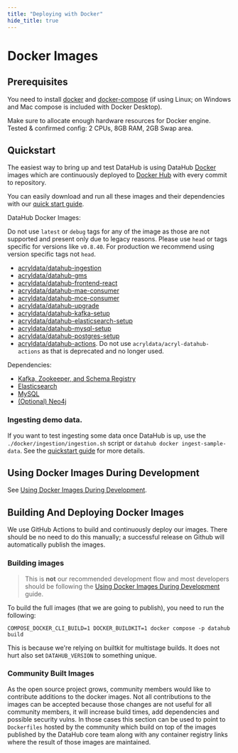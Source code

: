 ```yaml
---
title: "Deploying with Docker"
hide_title: true
---
```


# Docker Images

## Prerequisites
You need to install [docker](https://docs.docker.com/install/) and
[docker-compose](https://docs.docker.com/compose/install/) (if using Linux; on Windows and Mac compose is included with
Docker Desktop).

Make sure to allocate enough hardware resources for Docker engine. Tested & confirmed config: 2 CPUs, 8GB RAM, 2GB Swap
area.

## Quickstart

The easiest way to bring up and test DataHub is using DataHub [Docker](https://www.docker.com) images 
which are continuously deployed to [Docker Hub](https://hub.docker.com/u/linkedin) with every commit to repository.

You can easily download and run all these images and their dependencies with our
[quick start guide](../docs/quickstart.md).

DataHub Docker Images:

Do not use `latest` or `debug` tags for any of the image as those are not supported and present only due to legacy reasons. Please use `head` or tags specific for versions like `v0.8.40`. For production we recommend using version specific tags not `head`.

* [acryldata/datahub-ingestion](https://hub.docker.com/r/acryldata/datahub-ingestion/)
* [acryldata/datahub-gms](https://hub.docker.com/repository/docker/acryldata/datahub-gms/)
* [acryldata/datahub-frontend-react](https://hub.docker.com/repository/docker/acryldata/datahub-frontend-react/)
* [acryldata/datahub-mae-consumer](https://hub.docker.com/repository/docker/acryldata/datahub-mae-consumer/)
* [acryldata/datahub-mce-consumer](https://hub.docker.com/repository/docker/acryldata/datahub-mce-consumer/)
* [acryldata/datahub-upgrade](https://hub.docker.com/r/acryldata/datahub-upgrade/)
* [acryldata/datahub-kafka-setup](https://hub.docker.com/r/acryldata/datahub-kafka-setup/)
* [acryldata/datahub-elasticsearch-setup](https://hub.docker.com/r/acryldata/datahub-elasticsearch-setup/)
* [acryldata/datahub-mysql-setup](https://hub.docker.com/r/acryldata/datahub-mysql-setup/)
* [acryldata/datahub-postgres-setup](https://hub.docker.com/r/acryldata/datahub-postgres-setup/)
* [acryldata/datahub-actions](https://hub.docker.com/r/acryldata/datahub-actions). Do not use `acryldata/acryl-datahub-actions` as that is deprecated and no longer used.

Dependencies:
* [Kafka, Zookeeper, and Schema Registry](kafka-setup)
* [Elasticsearch](elasticsearch-setup)
* [MySQL](mysql)
* [(Optional) Neo4j](neo4j)

### Ingesting demo data.

If you want to test ingesting some data once DataHub is up, use the `./docker/ingestion/ingestion.sh` script or `datahub docker ingest-sample-data`. See the [quickstart guide](../docs/quickstart.md) for more details.

## Using Docker Images During Development

See [Using Docker Images During Development](../docs/docker/development.md).

## Building And Deploying Docker Images

We use GitHub Actions to build and continuously deploy our images. There should be no need to do this manually; a
successful release on Github will automatically publish the images.

### Building images

> This is **not** our recommended development flow and most developers should be following the
> [Using Docker Images During Development](../docs/docker/development.md) guide.

To build the full images (that we are going to publish), you need to run the following:

```
COMPOSE_DOCKER_CLI_BUILD=1 DOCKER_BUILDKIT=1 docker compose -p datahub build
```

This is because we're relying on builtkit for multistage builds. It does not hurt also set `DATAHUB_VERSION` to
something unique.

### Community Built Images

As the open source project grows, community members would like to contribute additions to the docker images. Not all contributions to the images can be accepted because those changes are not useful for all community members, it will increase build times, add dependencies and possible security vulns. In those cases this section can be used to point to `Dockerfiles` hosted by the community which build on top of the images published by the DataHub core team along with any container registry links where the result of those images are maintained.
